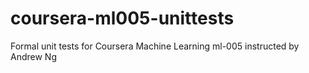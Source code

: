 coursera-ml005-unittests
========================

Formal unit tests for Coursera Machine Learning ml-005 instructed by Andrew Ng
